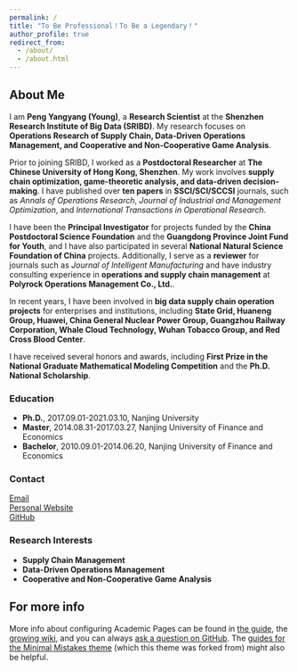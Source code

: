 ```yaml
---
permalink: /
title: "To Be Professional！To Be a Legendary！"
author_profile: true
redirect_from: 
  - /about/
  - /about.html
---
```


## About Me

I am **Peng Yangyang (Young)**, a **Research Scientist** at the **Shenzhen Research Institute of Big Data (SRIBD)**. My research focuses on **Operations Research of Supply Chain, Data-Driven Operations Management, and Cooperative and Non-Cooperative Game Analysis**.

Prior to joining SRIBD, I worked as a **Postdoctoral Researcher** at **The Chinese University of Hong Kong, Shenzhen**. My work involves **supply chain optimization, game-theoretic analysis, and data-driven decision-making**. I have published over **ten papers** in **SSCI/SCI/SCCSI** journals, such as *Annals of Operations Research*, *Journal of Industrial and Management Optimization*, and *International Transactions in Operational Research*.

I have been the **Principal Investigator** for projects funded by the **China Postdoctoral Science Foundation** and the **Guangdong Province Joint Fund for Youth**, and I have also participated in several **National Natural Science Foundation of China** projects. Additionally, I serve as a **reviewer** for journals such as *Journal of Intelligent Manufacturing* and have industry consulting experience in **operations and supply chain management** at **Polyrock Operations Management Co., Ltd.**.

In recent years, I have been involved in **big data supply chain operation projects** for enterprises and institutions, including **State Grid, Huaneng Group, Huawei, China General Nuclear Power Group, Guangzhou Railway Corporation, Whale Cloud Technology, Wuhan Tobacco Group, and Red Cross Blood Center**.

I have received several honors and awards, including **First Prize in the National Graduate Mathematical Modeling Competition** and the **Ph.D. National Scholarship**.


### Education  
- **Ph.D.**, 2017.09.01-2021.03.10, Nanjing University  
- **Master**, 2014.08.31-2017.03.27, Nanjing University of Finance and Economics  
- **Bachelor**, 2010.09.01-2014.06.20, Nanjing University of Finance and Economics  

### Contact  
[Email](mailto:yypeng@sribd.cn)  
[Personal Website](https://www.sribd.cn/en/teacher/974)  
[GitHub](https://github.com/youngpyy)


### Research Interests  
- **Supply Chain Management**  
- **Data-Driven Operations Management**  
- **Cooperative and Non-Cooperative Game Analysis**  



For more info
------
More info about configuring Academic Pages can be found in [the guide](https://academicpages.github.io/markdown/), the [growing wiki](https://github.com/academicpages/academicpages.github.io/wiki), and you can always [ask a question on GitHub](https://github.com/academicpages/academicpages.github.io/discussions). The [guides for the Minimal Mistakes theme](https://mmistakes.github.io/minimal-mistakes/docs/configuration/) (which this theme was forked from) might also be helpful.
